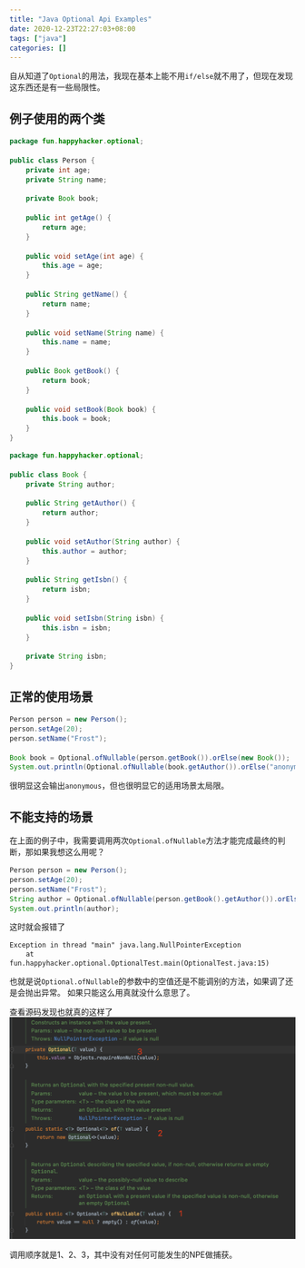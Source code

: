 ```yaml
---
title: "Java Optional Api Examples"
date: 2020-12-23T22:27:03+08:00
tags: ["java"]
categories: []
---
```


自从知道了`Optional`的用法，我现在基本上能不用`if/else`就不用了，但现在发现这东西还是有一些局限性。

<!--more-->

## 例子使用的两个类
```java
package fun.happyhacker.optional;

public class Person {
    private int age;
    private String name;

    private Book book;

    public int getAge() {
        return age;
    }

    public void setAge(int age) {
        this.age = age;
    }

    public String getName() {
        return name;
    }

    public void setName(String name) {
        this.name = name;
    }

    public Book getBook() {
        return book;
    }

    public void setBook(Book book) {
        this.book = book;
    }
}
```
```java
package fun.happyhacker.optional;

public class Book {
    private String author;

    public String getAuthor() {
        return author;
    }

    public void setAuthor(String author) {
        this.author = author;
    }

    public String getIsbn() {
        return isbn;
    }

    public void setIsbn(String isbn) {
        this.isbn = isbn;
    }

    private String isbn;
}
```
## 正常的使用场景

```java
Person person = new Person();
person.setAge(20);
person.setName("Frost");

Book book = Optional.ofNullable(person.getBook()).orElse(new Book());
System.out.println(Optional.ofNullable(book.getAuthor()).orElse("anonymous"));
```

很明显这会输出`anonymous`，但也很明显它的适用场景太局限。

## 不能支持的场景

在上面的例子中，我需要调用两次`Optional.ofNullable`方法才能完成最终的判断，那如果我想这么用呢？

```java
Person person = new Person();
person.setAge(20);
person.setName("Frost");
String author = Optional.ofNullable(person.getBook().getAuthor()).orElse("anonymous");
System.out.println(author);
```

这时就会报错了

```
Exception in thread "main" java.lang.NullPointerException
	at fun.happyhacker.optional.OptionalTest.main(OptionalTest.java:15)
```
也就是说`Optional.ofNullable`的参数中的空值还是不能调别的方法，如果调了还是会抛出异常。
如果只能这么用真就没什么意思了。

查看源码发现也就真的这样了
![](/images/2020-12-23-22-37-56.png)

调用顺序就是1、2、3，其中没有对任何可能发生的NPE做捕获。
